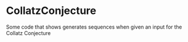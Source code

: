 # CollatzConjecture
Some code that shows generates sequences when given an input for the Collatz Conjecture
